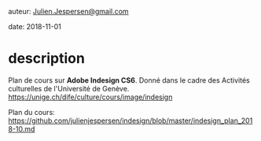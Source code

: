 auteur: Julien.Jespersen@gmail.com

date: 2018-11-01


description
============================================

Plan de cours sur **Adobe Indesign CS6**. Donné dans le cadre des Activités culturelles de l'Université de Genève.
https://unige.ch/dife/culture/cours/image/indesign


Plan du cours: https://github.com/julienjespersen/indesign/blob/master/indesign_plan_2018-10.md
